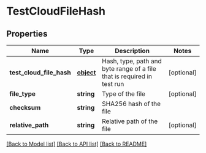 # TestCloudFileHash

## Properties
Name | Type | Description | Notes
------------ | ------------- | ------------- | -------------
**test_cloud_file_hash** | [**object**](.md) | Hash, type, path and byte range of a file that is required in test run | [optional] 
**file_type** | **string** | Type of the file | [optional] 
**checksum** | **string** | SHA256 hash of the file | 
**relative_path** | **string** | Relative path of the file | [optional] 

[[Back to Model list]](../README.md#documentation-for-models) [[Back to API list]](../README.md#documentation-for-api-endpoints) [[Back to README]](../README.md)

